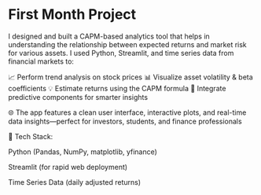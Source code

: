 # First Month Project
I designed and built a CAPM-based analytics tool that helps in understanding the relationship between expected returns and market risk for various assets. I used Python, Streamlit, and time series data from financial markets to:

📈 Perform trend analysis on stock prices 📊 Visualize asset volatility & beta coefficients 💡 Estimate returns using the CAPM formula 🧠 Integrate predictive components for smarter insights

🌐 The app features a clean user interface, interactive plots, and real-time data insights—perfect for investors, students, and finance professionals

🔧 Tech Stack:

Python (Pandas, NumPy, matplotlib, yfinance)

Streamlit (for rapid web deployment)

Time Series Data (daily adjusted returns)
